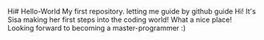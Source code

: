 Hi# Hello-World
My first repository. letting me guide by github guide
Hi! It's Sisa making her first steps into the coding world! What a nice place! Looking forward to becoming a master-programmer :) 
